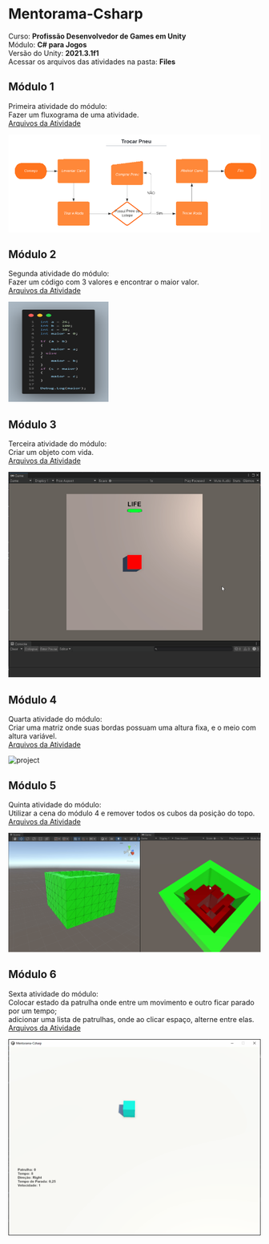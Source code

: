 # Mentorama-Csharp

Curso: **Profissão Desenvolvedor de Games em Unity**<br/>
Módulo: **C# para Jogos**<br/>
Versão do Unity: **2021.3.1f1**<br/>
Acessar os arquivos das atividades na pasta: **Files**

## Módulo 1

Primeira atividade do módulo:<br/>
Fazer um fluxograma de uma atividade.<br/>
[Arquivos da Atividade](https://github.com/AlanLee1/Mentorama-Csharp/tree/main/Files/Module1)

<img src="/Files/Module1/Atividade.PNG" alt="project"/>

## Módulo 2

Segunda atividade do módulo:<br/>
Fazer um código com 3 valores e encontrar o maior valor.<br/>
[Arquivos da Atividade](https://github.com/AlanLee1/Mentorama-Csharp/tree/main/Files/Module2)

<img src="/Files/Module2/Code.png" width="200" height="200" alt="project"/>

## Módulo 3

Terceira atividade do módulo:<br/>
Criar um objeto com vida.<br/>
[Arquivos da Atividade](https://github.com/AlanLee1/Mentorama-Csharp/tree/main/Files/Module3)

<img src="/Files/Module3/Game.gif" alt="project"/>

## Módulo 4

Quarta atividade do módulo:<br/>
Criar uma matriz onde suas bordas possuam uma altura fixa, e o meio com altura variável.<br/>
[Arquivos da Atividade](https://github.com/AlanLee1/Mentorama-Csharp/tree/main/Files/Module4)

<img src="/Files/Module4/Game.gif" alt="project"/>

## Módulo 5

Quinta atividade do módulo:<br/>
Utilizar a cena do módulo 4 e remover todos os cubos da posição do topo.<br/>
[Arquivos da Atividade](https://github.com/AlanLee1/Mentorama-Csharp/tree/main/Files/Module5)

<img src="/Files/Module5/Game.gif" alt="project"/>

## Módulo 6

Sexta atividade do módulo:<br/>
Colocar estado da patrulha onde entre um movimento e outro ficar parado por um tempo;<br/> 
adicionar uma lista de patrulhas, onde ao clicar espaço, alterne entre elas.<br/>
[Arquivos da Atividade](https://github.com/AlanLee1/Mentorama-Csharp/tree/main/Files/Module6)

<img src="/Files/Module6/Game.gif" alt="project"/>